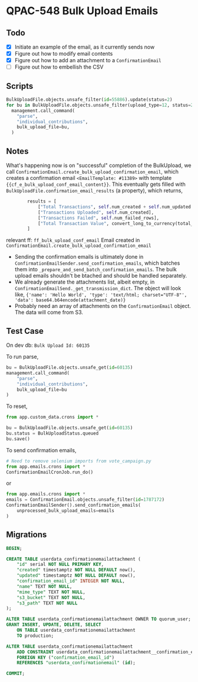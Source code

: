 # QPAC-548 Bulk Upload Emails

## Todo
 - [x] Initiate an example of the email, as it currently sends now
 - [x] Figure out how to modify email contents
 - [x] Figure out how to add an attachment to a `ConfirmationEmail`
 - [ ] Figure out how to embellish the CSV

## Scripts

```python
BulkUploadFile.objects.unsafe_filter(id=55886).update(status=2)
for bu in BulkUploadFile.objects.unsafe_filter(upload_type=12, status=2):
  management.call_command(
    "parse",
    "individual_contributions",
    bulk_upload_file=bu,
  )
```

## Notes
What's happening now is on "successful" completion of the BulkUpload, we call `ConfirmationEmail.create_bulk_upload_confirmation_email`, which creates a confirmation email `<EmailTemplate: #11389>` with template `{{cf_e_bulk_upload_conf_email_content}}`. This eventually gets filled with `BulkUploadFile.confirmation_email_results` (a property), which returns,

```python
        results = [
            ["Total Transactions", self.num_created + self.num_updated + self.num_failed_rows],
            ["Transactions Uploaded", self.num_created],
            ["Transactions Failed", self.num_failed_rows],
            ["Total Transaction Value", convert_long_to_currency(total_amount)],
        ]
```

relevant ff: `ff_bulk_upload_conf_email`
Email created in `ConfirmationEmail.create_bulk_upload_confirmation_email`

 - Sending the confirmation emails is ultimately done in `ConfirmationEmailSender.send_confirmation_emails`, which batches them into `_prepare_and_send_batch_confirmation_emails`. The bulk upload emails shouldn't be btached and should be handled separately.
 - We already generate the attachments list, albeit empty, in `ConfirmationEmailSend._get_transmission_dict`. The object will look like, `{'name': 'Hello World', 'type': 'text/html; charset="UTF-8"', 'data': base64.b64encode(attachment_date)}`
 - Probably need an array of attachments on the `ConfirmationEmail` object. The data will come from S3.
   

## Test Case
On dev db: `Bulk Upload Id: 60135`

To run parse,

```python
bu = BulkUploadFile.objects.unsafe_get(id=60135)
management.call_command(
    "parse",
    "individual_contributions",
    bulk_upload_file=bu
)
```

To reset,

```python
from app.custom_data.crons import *

bu = BulkUploadFile.objects.unsafe_get(id=60135)
bu.status = BulkUploadStatus.queued
bu.save()
```

To send confirmation emails,

```python
# Need to remove selenium imports from vote_campaign.py
from app.emails.crons import *
ConfirmationEmailCronJob.run_do()
```

or
```python
from app.emails.crons import *
emails = ConfirmationEmail.objects.unsafe_filter(id=1787172)
ConfirmationEmailSender().send_confirmation_emails(
    unprocessed_bulk_upload_emails=emails
)
```

## Migrations

```sql
BEGIN;

CREATE TABLE userdata_confirmationemailattachment (
    "id" serial NOT NULL PRIMARY KEY,
    "created" timestamptz NOT NULL DEFAULT now(),
    "updated" timestamptz NOT NULL DEFAULT now(),
    "confirmation_email_id" INTEGER NOT NULL,
    "name" TEXT NOT NULL,
    "mime_type" TEXT NOT NULL,
    "s3_bucket" TEXT NOT NULL,
    "s3_path" TEXT NOT NULL
);

ALTER TABLE userdata_confirmationemailattachment OWNER TO quorum_user;
GRANT INSERT, UPDATE, DELETE, SELECT
    ON TABLE userdata_confirmationemailattachment
    TO production;

ALTER TABLE userdata_confirmationemailattachment
    ADD CONSTRAINT userdata_confirmationemailattachment__confirmation_email__fk
    FOREIGN KEY ("confirmation_email_id")
    REFERENCES "userdata_confirmationemail" (id);

COMMIT;
```